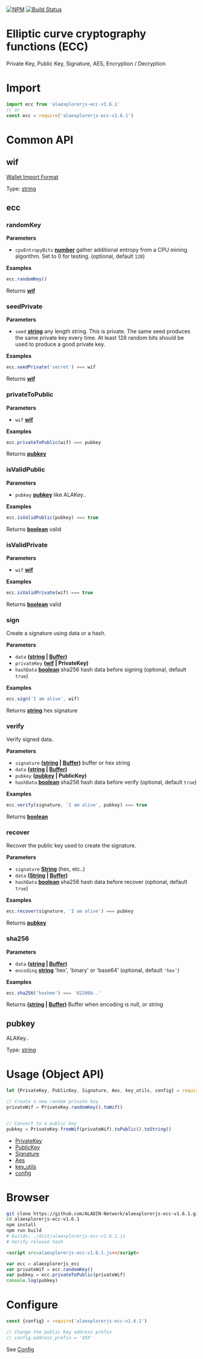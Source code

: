 [![NPM](https://img.shields.io/npm/v/alaexplorerjs-ecc-v1.6.1.svg)](https://www.npmjs.org/package/alaexplorerjs-ecc-v1.6.1)
[![Build Status](https://travis-ci.org/ALAIO/alaexplorerjs-ecc-v1.6.1.svg?branch=master)](https://travis-ci.org/ALAIO/alaexplorerjs-ecc-v1.6.1)

# Elliptic curve cryptography functions (ECC)

Private Key, Public Key, Signature, AES, Encryption / Decryption

# Import

```js
import ecc from 'alaexplorerjs-ecc-v1.6.1'
// or
const ecc = require('alaexplorerjs-ecc-v1.6.1')
```

# Common API

<!-- Generated by documentation.js. Update this documentation by updating the source code. -->

## wif

[Wallet Import Format](https://en.bitcoin.it/wiki/Wallet_import_format)

Type: [string](https://developer.mozilla.org/en-US/docs/Web/JavaScript/Reference/Global_Objects/String)

## ecc

### randomKey

**Parameters**

-   `cpuEntropyBits` **[number](https://developer.mozilla.org/en-US/docs/Web/JavaScript/Reference/Global_Objects/Number)** gather additional entropy
    from a CPU mining algorithm.  Set to 0 for testing. (optional, default `128`)

**Examples**

```javascript
ecc.randomKey()
```

Returns **[wif](#wif)** 

### seedPrivate

**Parameters**

-   `seed` **[string](https://developer.mozilla.org/en-US/docs/Web/JavaScript/Reference/Global_Objects/String)** any length string.  This is private.  The same
    seed produces the same private key every time.  At least 128 random
    bits should be used to produce a good private key.

**Examples**

```javascript
ecc.seedPrivate('secret') === wif
```

Returns **[wif](#wif)** 

### privateToPublic

**Parameters**

-   `wif` **[wif](#wif)** 

**Examples**

```javascript
ecc.privateToPublic(wif) === pubkey
```

Returns **[pubkey](#pubkey)** 

### isValidPublic

**Parameters**

-   `pubkey` **[pubkey](#pubkey)** like ALAKey..

**Examples**

```javascript
ecc.isValidPublic(pubkey) === true
```

Returns **[boolean](https://developer.mozilla.org/en-US/docs/Web/JavaScript/Reference/Global_Objects/Boolean)** valid

### isValidPrivate

**Parameters**

-   `wif` **[wif](#wif)** 

**Examples**

```javascript
ecc.isValidPrivate(wif) === true
```

Returns **[boolean](https://developer.mozilla.org/en-US/docs/Web/JavaScript/Reference/Global_Objects/Boolean)** valid

### sign

Create a signature using data or a hash.

**Parameters**

-   `data` **([string](https://developer.mozilla.org/en-US/docs/Web/JavaScript/Reference/Global_Objects/String) \| [Buffer](https://nodejs.org/api/buffer.html))** 
-   `privateKey` **([wif](#wif) | PrivateKey)** 
-   `hashData` **[boolean](https://developer.mozilla.org/en-US/docs/Web/JavaScript/Reference/Global_Objects/Boolean)** sha256 hash data before signing (optional, default `true`)

**Examples**

```javascript
ecc.sign('I am alive', wif)
```

Returns **[string](https://developer.mozilla.org/en-US/docs/Web/JavaScript/Reference/Global_Objects/String)** hex signature

### verify

Verify signed data.

**Parameters**

-   `signature` **([string](https://developer.mozilla.org/en-US/docs/Web/JavaScript/Reference/Global_Objects/String) \| [Buffer](https://nodejs.org/api/buffer.html))** buffer or hex string
-   `data` **([string](https://developer.mozilla.org/en-US/docs/Web/JavaScript/Reference/Global_Objects/String) \| [Buffer](https://nodejs.org/api/buffer.html))** 
-   `pubkey` **([pubkey](#pubkey) | PublicKey)** 
-   `hashData` **[boolean](https://developer.mozilla.org/en-US/docs/Web/JavaScript/Reference/Global_Objects/Boolean)** sha256 hash data before verify (optional, default `true`)

**Examples**

```javascript
ecc.verify(signature, 'I am alive', pubkey) === true
```

Returns **[boolean](https://developer.mozilla.org/en-US/docs/Web/JavaScript/Reference/Global_Objects/Boolean)** 

### recover

Recover the public key used to create the signature.

**Parameters**

-   `signature` **[String](https://developer.mozilla.org/en-US/docs/Web/JavaScript/Reference/Global_Objects/String)** (hex, etc..)
-   `data` **([String](https://developer.mozilla.org/en-US/docs/Web/JavaScript/Reference/Global_Objects/String) \| [Buffer](https://nodejs.org/api/buffer.html))** 
-   `hashData` **[boolean](https://developer.mozilla.org/en-US/docs/Web/JavaScript/Reference/Global_Objects/Boolean)** sha256 hash data before recover (optional, default `true`)

**Examples**

```javascript
ecc.recover(signature, 'I am alive') === pubkey
```

Returns **[pubkey](#pubkey)** 

### sha256

**Parameters**

-   `data` **([string](https://developer.mozilla.org/en-US/docs/Web/JavaScript/Reference/Global_Objects/String) \| [Buffer](https://nodejs.org/api/buffer.html))** 
-   `encoding` **[string](https://developer.mozilla.org/en-US/docs/Web/JavaScript/Reference/Global_Objects/String)** 'hex', 'binary' or 'base64' (optional, default `'hex'`)

**Examples**

```javascript
ecc.sha256('hashme') === '02208b..'
```

Returns **([string](https://developer.mozilla.org/en-US/docs/Web/JavaScript/Reference/Global_Objects/String) \| [Buffer](https://nodejs.org/api/buffer.html))** Buffer when encoding is null, or string

## pubkey

ALAKey..

Type: [string](https://developer.mozilla.org/en-US/docs/Web/JavaScript/Reference/Global_Objects/String)

# Usage (Object API)

```js
let {PrivateKey, PublicKey, Signature, Aes, key_utils, config} = require('alaexplorerjs-ecc-v1.6.1')

// Create a new random private key
privateWif = PrivateKey.randomKey().toWif()


// Convert to a public key
pubkey = PrivateKey.fromWif(privateWif).toPublic().toString()
```

-   [PrivateKey](./src/key_private.js)
-   [PublicKey](./src/key_public.js)
-   [Signature](./src/signature.js)
-   [Aes](./src/aes.js)
-   [key_utils](./src/key_utils.js)
-   [config](./src/config.js)

# Browser

```bash
git clone https://github.com/ALADIN-Network/alaexplorerjs-ecc-v1.6.1.git
cd alaexplorerjs-ecc-v1.6.1
npm install
npm run build
# builds: ./dist/alaexplorerjs-ecc-v1.6.1.js
# Verify release hash
```

```html
<script src=alaexplorerjs-ecc-v1.6.1.js></script>
```

```js
var ecc = alaexplorerjs_ecc
var privateWif = ecc.randomKey()
var pubkey = ecc.privateToPublic(privateWif)
console.log(pubkey)
```

# Configure

```js
const {config} = require('alaexplorerjs-ecc-v1.6.1')

// Change the public key address prefix
// config.address_prefix = 'XXX'
```

See [Config](./src/config.js)
